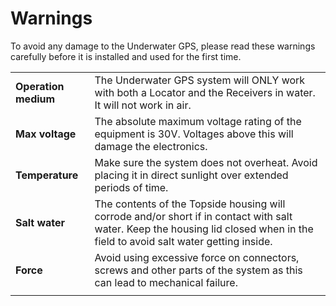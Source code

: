 # Warnings

To avoid any damage to the Underwater GPS, please read these warnings carefully before it is installed and used for the first time.

|                     |                     |
| ------------------- |:------------------- |
| **Operation medium** | The Underwater GPS system will ONLY work with both a Locator and the Receivers in water. It will not work in air. |
| **Max voltage** | The absolute maximum voltage rating of the equipment is 30V. Voltages above this will damage the electronics. |
| **Temperature** | Make sure the system does not overheat. Avoid placing it in direct sunlight over extended periods of time. |
| **Salt water** | The contents of the Topside housing will corrode and/or short if in contact with salt water. Keep the housing lid closed when in the field to avoid salt water getting inside. |
| **Force** | Avoid using excessive force on connectors, screws and other parts of the system as this can lead to mechanical failure. |
|   |   |
